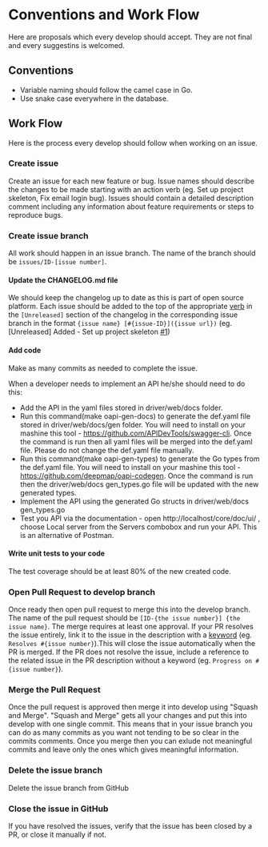 # Conventions and Work Flow
Here are proposals which every develop should accept. They are not final and every suggestins is welcomed.

## Conventions
- Variable naming should follow the camel case in Go.
- Use snake case everywhere in the database.

## Work Flow
Here is the process every develop should follow when working on an issue.

### Create issue
Create an issue for each new feature or bug. Issue names should describe the changes to be made starting with an action verb (eg. Set up project skeleton, Fix email login bug). Issues should contain a detailed description comment including any information about feature requirements or steps to reproduce bugs.

### Create issue branch
All work should happen in an issue branch. The name of the branch should be `issues/ID-[issue number]`.

#### Update the CHANGELOG.md file
We should keep the changelog up to date as this is part of open source platform. Each issue should be added to the top of the appropriate [verb](https://keepachangelog.com/en/1.0.0/#how) in the `[Unreleased]` section of the changelog in the corresponding issue branch in the format `{issue name} [#{issue-ID}]({issue url})` (eg. [Unreleased] Added - Set up project skeleton [#1](https://github.com/rokwire/core-building-block/issues/1))

#### Add code
Make as many commits as needed to complete the issue.

When a developer needs to implement an API he/she should need to do this:
- Add the API in the yaml files stored in driver/web/docs folder.
- Run this command(make oapi-gen-docs) to generate the def.yaml file stored in driver/web/docs/gen folder. You will need to install on your mashine this tool - https://github.com/APIDevTools/swagger-cli. Once the command is run then all yaml files will be merged into the def.yaml file. Please do not change the def.yaml file manually.
- Run this command(make oapi-gen-types) to generate the Go types from the def.yaml file. You will need to install on your mashine this tool - https://github.com/deepmap/oapi-codegen. Once the command is run then the driver/web/docs gen_types.go file will be updated with the new generated types.
- Implement the API using the generated Go structs in driver/web/docs gen_types.go
- Test you API via the documentation - open http://localhost/core/doc/ui/ , choose Local server from the Servers combobox and run your API. This is an alternative of Postman.

#### Write unit tests to your code
The test coverage should be at least 80% of the new created code.

### Open Pull Request to develop branch
Once ready then open pull request to merge this into the develop branch. The name of the pull request should be `[ID-{the issue number}] {the issue name}`.
The merge requires at least one approval. If your PR resolves the issue entirely, link it to the issue in the description with a [keyword](https://docs.github.com/en/issues/tracking-your-work-with-issues/creating-issues/linking-a-pull-request-to-an-issue#linking-a-pull-request-to-an-issue-using-a-keyword) (eg. `Resolves #{issue number}`).This will close the issue automatically when the PR is merged. If the PR does not resolve the issue, include a reference to the related issue in the PR description without a keyword (eg. `Progress on #{issue number}`).

### Merge the Pull Request
Once the pull request is approved then merge it into develop using "Squash and Merge". "Squash and Merge" gets all your changes and put this into develop with one single commit. This means that in your issue branch you can do as many commits as you want not tending to be so clear in the commits comments. Once you merge then you can exlude not meaningful commits and leave only the ones which gives meaningful information.

### Delete the issue branch
Delete the issue branch from GitHub

### Close the issue in GitHub
If you have resolved the issues, verify that the issue has been closed by a PR, or close it manually if not.